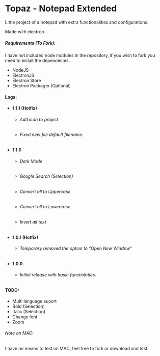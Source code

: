 # Topaz - Notepad Extended

Little project of a notepad with extra functionalities and configurations.
 
 Made with electron.
 
 ##### Requirements (To Fork):

I have not included node modules in the repository, if you wish to fork you need to install the dependecies.

 - NodeJS
 - ElectronJS
 - Electron Store
 - Electron Packager (Optional)

 #### Logs:

<p>

- #### 1.1.1 (Hotfix)
    - ###### Add icon to project
    - ###### Fixed new file default filename.  
    
</p>

<p>

- #### 1.1.0
    - ###### Dark Mode
    - ###### Google Search (Selection)
    - ###### Convert all to Uppercase
    - ###### Convert all to Lowercase
    - ###### Invert all text
    
</p>

<p>

- #### 1.0.1 (Hotfix)
    - ###### Temporary removed the option to "Open New Window"
</p>

<p>

- #### 1.0.0
    - ###### Initial release with basic functiolaties.

</p>

#### TODO:
- Multi language suport
- Bold (Selection)
- Italic (Selection)
- Change font
- Zoom

###### Note on MAC:
I have no means to test on MAC, feel free to fork or download and test.
